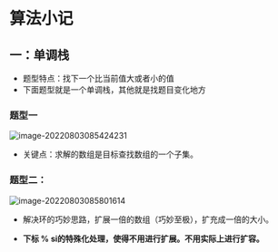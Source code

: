 # 算法小记

## 一：单调栈

+ 题型特点：找下一个比当前值大或者小的值
+ 下面题型就是一个单调栈，其他就是找题目变化地方

### 题型一

![image-20220803085424231](https://zhanghao1004.oss-cn-hangzhou.aliyuncs.com/image-20220803085424231.png)

+ 关键点：求解的数组是目标查找数组的一个子集。



### 题型二：

![image-20220803085801614](https://zhanghao1004.oss-cn-hangzhou.aliyuncs.com/image-20220803085801614.png)



+ 解决环的巧妙思路，扩展一倍的数组（巧妙至极），扩充成一倍的大小。

+ **下标 % si的特殊化处理，使得不用进行扩展。不用实际上进行扩容。**

  

